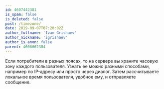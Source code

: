 ```yaml
---
id: 4607442381
is_spam: false
is_deleted: false
post: /timezone/
date: 2019-09-07T07:20:02Z
author_fullname: 'Ivan Grishaev'
author_nickname: 'igrishaev'
author_is_anon: false
parent: 4606662384
---
```


<p>Если потребители в разных поясах, то  на сервере вы храните часовую зону каждого пользователя. Узнать ее можно разными способами, например по IP-адресу или просто через диалог. Затем рассчитываете локальное время пользователя, удобное ему, и отправляете сообщение.</p>
